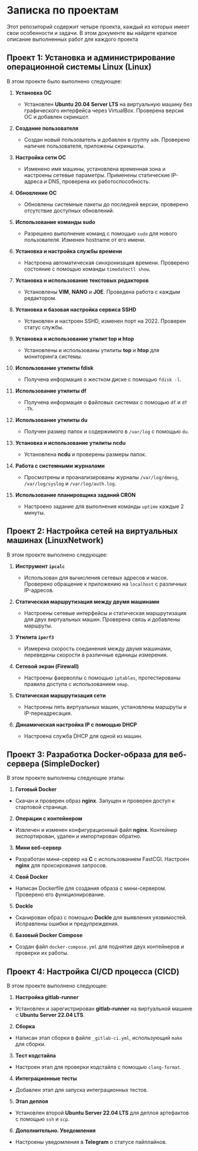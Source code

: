 # Записка по проектам

Этот репозиторий содержит четыре проекта, каждый из которых имеет свои особенности и задачи. В этом документе вы найдете краткое описание выполненных работ для каждого проекта

## Проект 1: Установка и администрирование операционной системы Linux (Linux)

В этом проекте было выполнено следующее:

1. **Установка ОС**
   - Установлен **Ubuntu 20.04 Server LTS** на виртуальную машину без графического интерфейса через VirtualBox. Проверена версия ОС и добавлен скриншот.

2. **Создание пользователя**
   - Создан новый пользователь и добавлен в группу `adm`. Проверено наличие пользователя, приложены скриншоты.

3. **Настройка сети ОС**
   - Изменено имя машины, установлена временная зона и настроены сетевые параметры. Применены статические IP-адреса и DNS, проверена их работоспособность.

4. **Обновление ОС**
   - Обновлены системные пакеты до последней версии, проверено отсутствие доступных обновлений.

5. **Использование команды sudo**
   - Разрешено выполнение команд с помощью `sudo` для нового пользователя. Изменен hostname от его имени.

6. **Установка и настройка службы времени**
   - Настроена автоматическая синхронизация времени. Проверено состояние с помощью команды `timedatectl show`.

7. **Установка и использование текстовых редакторов**
   - Установлены **VIM**, **NANO** и **JOE**. Проведена работа с каждым редактором.

8. **Установка и базовая настройка сервиса SSHD**
   - Установлен и настроен SSHD, изменен порт на 2022. Проверен статус службы.

9. **Установка и использование утилит top и htop**
   - Установлены и использованы утилиты **top** и **htop** для мониторинга системы.

10. **Использование утилиты fdisk**
    - Получена информация о жестком диске с помощью `fdisk -l`.

11. **Использование утилиты df**
    - Получена информация о файловых системах с помощью `df` и `df -Th`.

12. **Использование утилиты du**
    - Получен размер папок и содержимого в `/var/log` с помощью `du`.

13. **Установка и использование утилиты ncdu**
    - Установлена **ncdu** и проверены размеры папок.

14. **Работа с системными журналами**
    - Просмотрены и проанализированы журналы `/var/log/dmesg`, `/var/log/syslog` и `/var/log/auth.log`.

15. **Использование планировщика заданий CRON**
    - Настроено задание для выполнения команды `uptime` каждые 2 минуты.

## Проект 2: Настройка сетей на виртуальных машинах (LinuxNetwork)

В этом проекте выполнено следующее:

1. **Инструмент `ipcalc`**
   - Использован для вычисления сетевых адресов и масок. Проверено обращение к приложению на `localhost` с различных IP-адресов.

2. **Статическая маршрутизация между двумя машинами**
   - Настроены сетевые интерфейсы и статическая маршрутизация для двух виртуальных машин. Проверена связь и добавлены маршруты.

3. **Утилита `iperf3`**
   - Измерена скорость соединения между двумя машинами, переведены скорости в различные единицы измерения.

4. **Сетевой экран (Firewall)**
   - Настроены фаерволлы с помощью `iptables`, протестированы правила доступа с использованием `nmap`.

5. **Статическая маршрутизация сети**
   - Настроены пять виртуальных машин, установлены маршруты и IP-переадресация.

6. **Динамическая настройка IP с помощью DHCP**
   - Настроена служба DHCP для одной из машин.

## Проект 3: Разработка Docker-образа для веб-сервера (SimpleDocker)

В этом проекте выполнены следующие этапы:

1. **Готовый Docker**
- Скачан и проверен образ **nginx**. Запущен и проверен доступ к стартовой странице.

2. **Операции с контейнером**
- Извлечен и изменен конфигурационный файл **nginx**. Контейнер экспортирован, удален и импортирован обратно.

3. **Мини веб-сервер**
- Разработан мини-сервер на **C** с использованием FastCGI. Настроен **nginx** для проксирования запросов.

4. **Свой Docker**
- Написан Dockerfile для создания образа с мини-сервером. Проверено его функционирование.

5. **Dockle**
- Сканирован образ с помощью **Dockle** для выявления уязвимостей. Исправлены ошибки и предупреждения.

6. **Базовый Docker Compose**
- Создан файл `docker-compose.yml` для поднятия двух контейнеров и проверки их работы.

## Проект 4: Настройка CI/CD процесса (CICD)

В этом проекте выполнено следующее:

1. **Настройка gitlab-runner**
- Установлен и зарегистрирован **gitlab-runner** на виртуальной машине с **Ubuntu Server 22.04 LTS**.

2. **Сборка**
- Написан этап сборки в файле `_gitlab-ci.yml`, использующий `make` для сборки.

3. **Тест кодстайла**
- Настроен этап для проверки кодстайла с помощью `clang-format`.

4. **Интеграционные тесты**
- Добавлен этап для запуска интеграционных тестов.

5. **Этап деплоя**
- Установлен второй **Ubuntu Server 22.04 LTS** для деплоя артефактов с помощью `ssh` и `scp`.

6. **Дополнительно. Уведомления**
- Настроены уведомления в **Telegram** о статусе пайплайнов.
